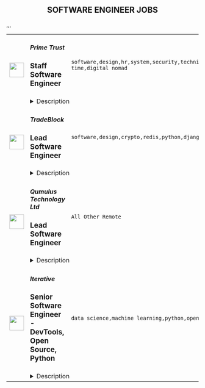 <div align="center"><h2>SOFTWARE ENGINEER JOBS</h2></div><table><tr>
                <td width="100" height="100" rowspan="2">
                    <img src="https://remoteok.com/assets/img/jobs/e8e8cf5b025a67312983a32696e867ec1669792539.png" width="38px" height="auto">
                </td>
                <td width="300">
                    <h5>Prime Trust</h5>
                    <h3>Staff Software Engineer</h3>
                </td>
                <td width="300">
                    <code>software,design,hr,system,security,technical,support,travel,financial,fintech,bank,postgresql,rails,api,legal,recruiting,engineer,engineering,recruitment,full-time,digital nomad</code>
                </td>
                <td width="200">
                <text>1 days ago</text>
                </td>
                <td width="100" rowspan="2">
                <a href="https://remoteOK.com/remote-jobs/remote-staff-software-engineer-prime-trust-156751" align="right" target="_blank">Apply</a>
                </td>
            </tr>
            <tr>
                <td colspan="3">
                <details><summary>Description</summary>
                <div class="content-intro">
<p><strong>About Prime Trust</strong></p>
<div>
<p>Prime Trust provides financial infrastructure APIs that allow fintech and digital asset companies to innovate quickly, securely, and reliably. Prime Trust makes it easy for businesses to offer access to digital assets with qualified custody, payment rails, indemnity, liquidity, compliance, and settlement APIs, as well as debit cards for custodial spending. Regulated by the State of Nevada, Prime Trust processes hundreds of millions of API calls per month. Prime Trustâs team has extensive regulatory and financial services backgrounds from the OCC, SEC, Federal Reserve, US Department of Justice, US Treasury/Secret Service, JPMorgan Chase, Green Dot, American Express, PNC, Bank of America, and Visa. The company is recognized by Forbes as Americaâs Best Startup Employer 2022 and is also Great Place to Work-Certifiedâ¢ 2022. Prime Trust has also been named to CB Insights Blockchain 50 for 2022. Visit us at <a class="c-link" href="http://www.primetrust.com/" target="_blank" rel="noopener noreferrer nofollow">www.primetrust.com</a> and connect with us on <a class="c-link" href="https://www.linkedin.com/company/primetrust/" target="_blank" rel="noopener noreferrer nofollow">LinkedIn</a>, <a class="c-link" href="https://twitter.com/PrimeTrustCo" target="_blank" rel="noopener noreferrer nofollow">Twitter</a>, and <a class="c-link" href="https://www.facebook.com/PrimeTrustLLC" target="_blank" rel="noopener noreferrer nofollow">Facebook</a>.</p>
</div>
<div> </div>
</div><div class="css-1al0cc eu4oa1w0">
<div class="css-1jb7xmw e37uo190">
<div class="css-smaipe e1wnkr790">
<p><strong>Job Summary</strong></p>
<p>Prime Trust is seeking an experienced staff software engineer for a full-time remote position to help us build, support, and scale Prime Trust products. The right candidate can expect to develop new products, enhance existing features, and solve problems efficiently. They will be expected to collaborate efficiently with teammates and communicate often with other colleagues including product managers, business teams, and QA. You should be comfortable working with fully remote teams (as youâll work with many folks in time zones different from your own), and also excited about fostering an inclusive environment. We seek to provide an <strong>inclusive work environment </strong>where everyone can thrive professionally, as well as have full lives outside of work. If this sounds like you, we would love to hear from you!</p>
<p><strong>Job Responsibilities</strong></p>
<ul>
<li>Collaborate with product managers and engineering managers to define and assess scope, estimates & priority of work for various features and enhancements</li>
<li>Set technical direction and maintain ownership for the design and implementation of system architecture and infrastructure</li>
<li>Work to define and adhere to our internal coding standards, development processes, and continue to improve best practices</li>
<li>Make architecture recommendations and drive alignment with Product and peers</li>
<li>Develop new features and enhance existing features with a test-driven mindset</li>
<li>Investigate and resolve issues in a timely manner</li>
<li>Provide mentorship, guidance, feedback, and suggestions to teammates</li>
</ul>
<p><strong>Experience & Skill Requirements</strong></p>
<ul>
<li>10+ years of software development experience</li>
<li>Strong experience building RESTful APIs using languages including JavaScript/TypeScript</li>
<li>Strong experience with PostgreSQL and ORMs (preferably TypeORM and/or MikroORM)</li>
<li>Ruby on Rails familiarity is highly desirable â¢ Experience with full Software Development Lifecycle across multiple projects</li>
<li>Knowledge and experience working in FinTech infrastructure & solutions highly desirable</li>
<li>Team player and an excellent listener, collaborator, and communicator</li>
<li>Passionate about solving engineering problems and seeing your solution through to the finished product</li>
<li>Experience (or willingness) to work with a fully remote team across all time zones</li>
</ul>
<p><strong>Education - </strong>Bachelor's degree in computer science/engineering or equivalent work experience</p>
<p><strong>Benefits - </strong>Flexible PTO/Paid holidays/401(k)/Health, Dental, and Vision insurance for employee and dependents which is currently 100% paid for by the company, after the first day of the month following date of employment, and connectivity service reimbursement up to $100 per month (which includes work related cell phone, wifi, etc.)</p>
</div>
</div>
</div><div class="content-conclusion">
<p>At Prime Trust, we hold the steadfast belief that diversity and inclusion is essential to realize our mission and is a must-have for us to do our best work. We are proud to be an Equal Employment Opportunity employer and do not discriminate on the basis of race, color, ancestry, national origin, citizenship, religion, sex, sexual orientation, gender identity, age, ability, marital status, veteran status, or any other legally protected status. We will ensure that individuals with disabilities are provided reasonable accommodation to participate in the job application or interview process, to perform essential job functions, and to receive other benefits and privileges of employment. Please contact us to request accommodation.</p>
<p> </p>
<h3><strong>CCPA Notice for Candidates</strong></h3>
<p><span style="font-weight:400;">Thank you for your interest in joining Prime Trust, LLC and/or any Prime Trust affiliate companies (collectively âPrime Trust,â âwe,â âour,â or âusâ). Protecting your privacy is important to us. Under California law, we are required to provide you notice about the collection and use of your personal information. Please contact privacy@primetrust.com if you have any questions after reviewing the following information.</span></p>
<h3><strong>Scope and Applicability</strong></h3>
<p><span style="font-weight:400;">This Notice applies to job applicants and describes Prime Trustâs privacy practices when you apply for employment or are considered for a position with Prime Trust. </span></p>
<p><span style="font-weight:400;">Prime Trust does </span><span style="font-weight:400;">not</span><span style="font-weight:400;"> recruit or hire the following:</span></p>
<ul>
<li style="font-weight:400;"><span style="font-weight:400;">Children under 18 â We will not process or retain job applications from children under 18, nor do we direct information toward audiences under 18.</span></li>
</ul>
<h3><strong>Information We Collect</strong></h3>
<p><span style="font-weight:400;">We collect and process personal information for recruitment, interviewing, and hiring purposes as described in this Notice (collectively, âRecruitment Activitiesâ). To learn about your information collection choices, see the âYour Privacy Choices and Rightsâ section below.</span></p>
<ol>
<li style="font-weight:400;">
<h3><span style="font-weight:400;">Information You Provide to Us</span></h3>
</li>
</ol>
<p><span style="font-weight:400;">In addition to the information we collect when you use our Services described in our </span><a href="https://www.primetrust.com/legal/privacy-policy" rel="noopener noreferrer nofollow"><span style="font-weight:400;">Privacy Notice</span></a><span style="font-weight:400;">, we collect the following information directly from you as part of our Recruitment Activities:</span></p>
<ul>
<li>
<strong>Academic and professional experience</strong><span style="font-weight:400;"> such as employment history, level of education, skills, certifications, professional affiliations, and other relevant career information you choose to provide; and</span>
</li>
</ul>
<ul>
<li style="font-weight:400;">
<strong>Work eligibility</strong><span style="font-weight:400;"> such as your eligibility to work in the country where you applied for a job and your start date.</span>
</li>
</ul>
<ol>
<li style="font-weight:400;">
<h3><span style="font-weight:400;">Publicly Available Information</span></h3>
</li>
</ol>
<p><span style="font-weight:400;">We also may receive information from publicly available sources and social media websites, such as LinkedIn, during our Recruitment Activities.</span></p>
<ol>
<li style="font-weight:400;">
<h3><span style="font-weight:400;">Information We Collect from Third Parties</span></h3>
</li>
</ol>
<p><span style="font-weight:400;">We receive information about you from third parties, such as recruiting agencies, background check suppliers, and former employers, to engage in and support our Recruitment Activities. We limit the processing of your personal information to the purposes described in this Notice.</span></p>
<p><span style="font-weight:400;">Personal information that third parties share with us includes:</span></p>
<ul>
<li style="font-weight:400;">
<strong>Contact information</strong><span style="font-weight:400;">; and</span>
</li>
<li style="font-weight:400;">
<strong>Academic and professional background information</strong><span style="font-weight:400;">, such as referrals from current and former employees, contractors, recruiting agencies, or background check suppliers.</span>
</li>
</ul>
<p><span style="font-weight:400;">Third parties that collect personal information may have their own privacy notices which govern how your personal information is shared or used. We encourage you to read those notices carefully, and to contact the third party directly if you have any questions about their privacy practices. </span></p>
<ul>
<li>
<strong>Academic and professional experience</strong><span style="font-weight:400;"> such as employment history, level of education, skills, certifications, professional affiliations, and other relevant career information you choose to provide; and</span>
</li>
</ul>
<ul>
<li style="font-weight:400;">
<strong>Work eligibility</strong><span style="font-weight:400;"> such as your eligibility to work in the country where you applied for a job and your start date.</span>
</li>
</ul>
<h3><strong>How We Use Information</strong></h3>
<p><span style="font-weight:400;">When you interact with us during our Recruitment Activities, we use your personal information in the following ways:</span></p>
<ul>
<li style="font-weight:400;">
<strong>Communicate with you</strong><span style="font-weight:400;"> â We use your personal information to engage with you, including contacting you during the screening and interviewing process and communicating with you through our Recruitment Activities.</span>
</li>
<li style="font-weight:400;">
<strong>Provide our Recruitment Activities</strong><span style="font-weight:400;"> â We use your personal information to provide, operate, monitor, and maintain our Recruitment Activities, such as to evaluate and verify your application and qualifications for employment, prepare for and conduct interviews and screenings, conduct background and criminal checks, check references, arrange travel where applicable, or reimburse you for travel expenses.</span>
</li>
<li style="font-weight:400;">
<strong>Provide and improve functionality</strong><span style="font-weight:400;"> â We use your personal information to provide you with the functionality required during Recruitment Activities to analyze how you interact with our Recruitment Activities, and improve functionality, quality, and user experience. For example, we collect information about which websites you visited before applying to determine the effectiveness of our job postings. We also collect your information to determine whether you have previously visited our career page or previously applied for a job at Prime Trust.</span>
</li>
<li style="font-weight:400;">
<strong>Promote the security of our Recruitment Activities </strong><span style="font-weight:400;">â We use your personal information to investigate and prevent fraudulent behavior, unauthorized access related to Recruitment Activities and other illegal activities by verifying that the information you and others provide is true and accurate, such as for reference checks.</span>
</li>
<li style="font-weight:400;">
<strong>Develop and improve our Recruitment Activities</strong><span style="font-weight:400;"> â We process your personal information for legitimate business purposes, such as internally evaluating our recruitment process, submitting reports as required by law, and conducting analytics.</span>
</li>
<li style="font-weight:400;">
<strong>Legal, Regulatory, Safety and Compliance purposes</strong><span style="font-weight:400;"> â We use your personal information for compliance with laws or regulations, resolving legal disputes, and reviewing compliance with applicable usage terms, such as work eligibility in the country of employment. </span>
</li>
<li style="font-weight:400;">
<strong>Meeting any Statutory and/or Regulatory Reporting Obligations</strong><span style="font-weight:400;"> â We collect your personal information to evaluate whether we are meeting our recruiting our internal commitments to diversity and for collecting and/or submitting applicant data as required to regulatory authorities such as the Equal Employment Opportunity Commission.</span>
</li>
<li style="font-weight:400;">
<strong>Other purposes </strong><span style="font-weight:400;">â If we use your personal information for other purposes not described above, we will notify you in advance and ask for your consent. </span>
</li>
</ul>
<h3><strong>How We Share Information</strong></h3>
<p><span style="font-weight:400;">We share your personal information with third parties as required by law and as part of our business practices, as described below.</span></p>
<p><span style="font-weight:400;">We work with service providers such as skills evaluation providers, recruiting and HR software providers, recruiting agencies, and consultants to help us with our Recruitment Activities. Under contract with Prime Trust, these third parties are authorized to use your personal information only as necessary to provide these services or perform them on our behalf.</span></p>
<h3><strong>International Transfers</strong></h3>
<p><span style="font-weight:400;">If you provide us with your personal information, we may transfer your personal information to other countries. Some of these countries may have different data protection laws than the country in which you initially provided the information to us, and you may have few rights with respect to your personal information. </span><strong>If you do not want your personal information transferred to other countries, please do not submit any information to us.</strong></p>
<p><span style="font-weight:400;">To the extent required by law, we will take measures to protect the cross-border transfer of your information.</span></p>
<h3><strong>Changes to This Notice</strong></h3>
<p><span style="font-weight:400;"> We periodically review and update this Notice to describe changes to our practices. You can determine when this Notice was last revised by referring to the âUpdatedâ date at the top of this Notice. We encourage you to review the Notice whenever you interact with our Recruitment Activities to stay informed about our privacy practices and the ways that you can help protect your privacy.</span></p>
<p><span style="font-weight:400;">If we make significant changes to this Notice, we will notify you through</span><span style="font-weight:400;"> the email address associated with your application.</span><span style="font-weight:400;"> </span><strong>If you do not agree with the privacy practices disclosed in the Notice, we recommend you stop engaging in our Recruitment Activities.</strong></p>
<h3><strong>Contact Us</strong></h3>
<p><span style="font-weight:400;">If you have questions about this Notice or to update or request changes to your personal information, please contact us at privacy@primetrust.com or write to us:</span></p>
<p><span style="font-weight:400;">Prime Trust</span></p>
<p><span style="font-weight:400;">Attn: Jennifer Blanco</span></p>
<p><span style="font-weight:400;">330 S Rampart Blvd Ste 260,  </span></p>
<p><span style="font-weight:400;">Las Vegas, NV 89145 </span></p>
<p><br><br><strong>GDPR Notice for Candidates</strong></p>
<h3><strong>Legal Bases for Processing (for EEA Job Applicants)</strong></h3>
<p><span style="font-weight:400;">If you are an individual from the European Economic Area (âEEAâ), we collect and process your personal data only where we have legal basis for doing so under applicable European Union laws. The legal basis depends on Prime Trustâs relationship to you and how you choose to interact with us. This means we collect and use your personal data only:</span></p>
<ul>
<li style="font-weight:400;"><span style="font-weight:400;">To fulfill our contractual obligations to you;</span></li>
<li style="font-weight:400;"><span style="font-weight:400;">To operate our business, including to improve and develop our Recruitment Activities, for fraud prevention purposes, improve user experience, or other legitimate interest; and/or</span></li>
<li style="font-weight:400;"><span style="font-weight:400;">As otherwise in compliance with law.</span></li>
</ul>
<p> </p>
<p><span style="font-weight:400;">If you have any questions about the legal basis for processing, please contact us at the address listed in the </span><strong>âContact Usâ section</strong><span style="font-weight:400;">.</span></p>
<h3><strong>International Transfers</strong></h3>
<p><span style="font-weight:400;">If you provide us with your personal information, we may transfer your personal information to other countries. Some of these countries may have different data protection laws than the country in which you initially provided the information to us, and you may have few rights with respect to your personal information. </span><strong>If you do not want your personal information transferred to other countries, please do not submit any information to us.</strong></p>
<p><span style="font-weight:400;">To the extent required by law, we will take measures to protect the cross-border transfer of your information.</span></p>
</div><br/><br/>Please mention the word **SWANKY** and tag RNDQuMjEzLjczLjE1MQ== when applying to show you read the job post completely (#RNDQuMjEzLjczLjE1MQ==). This is a beta feature to avoid spam applicants. Companies can search these words to find applicants that read this and see they're human.
                </details>
                </td>
            </tr>,<tr>
                <td width="100" height="100" rowspan="2">
                    <img src="https://remoteok.com/assets/img/jobs/347bf01a2316f4893402c54c9832bdd01669619735.png" width="38px" height="auto">
                </td>
                <td width="300">
                    <h5>TradeBlock</h5>
                    <h3>Lead Software Engineer</h3>
                </td>
                <td width="300">
                    <code>software,design,crypto,redis,python,django,code,web,financial,java,cloud,postgresql,lead,health,engineer,linux,digital nomad</code>
                </td>
                <td width="200">
                <text>3 days ago</text>
                </td>
                <td width="100" rowspan="2">
                <a href="https://remoteOK.com/remote-jobs/remote-lead-software-engineer-tradeblock-155728" align="right" target="_blank">Apply</a>
                </td>
            </tr>
            <tr>
                <td colspan="3">
                <details><summary>Description</summary>
                <div class="content-intro"><p><span style="text-decoration:underline;"><strong>About The Company</strong></span><br><span style="font-weight:400;">TradeBlock is the leading institutional digital assets trading platform. TradeBlock provides standardized connectivity and a powerful suite of tools to capture the end-to-end trade lifecycle for liquidity providers, asset managers, corporate clients, and exchanges, among others.</span></p></div><p><span style="text-decoration:underline;"><strong>About the Position</strong></span></p>
<p><em>Budgeted Base Salary Range:</em> $200k - $250k</p>
<p>Our engineers design and build Financial Information Exchange (FIX) infrastructure which supports our Crypto Trading Platform.  Our Platform must provide low-latency, highly secure, and distributed design for our clients. They are responsible for core software development, data ingestion, transformation, and distribution, as well as measuring and improving the performance of our systems.</p>
<p>The ideal candidate will have experience in crypto currencies, capital markets and/or FX, solid understanding of data structures and algorithms, strong Java programming skills and FIX knowledge/experience.</p>
<p><strong>Responsibilities</strong></p>
<ul>
<li style="font-weight:400;"><span style="font-weight:400;">Develop scalable and robust architecture for the existing state of our infrastructure as  well as its future state while contributing to its maintenance and improvement.</span></li>
<li style="font-weight:400;"><span style="font-weight:400;">Write reliable, reusable, and efficient code and APIs to support our infrastructure and  product requirements.</span></li>
<li style="font-weight:400;"><span style="font-weight:400;">Spend 70% of time coding</span></li>
<li style="font-weight:400;"><span style="font-weight:400;">Manage a small team of 3-4 engineers.</span></li>
<li style="font-weight:400;"><span style="font-weight:400;">Manage crypto exchange and broker connectivity (REST, Web Socket and FIX) </span></li>
<li style="font-weight:400;"><span style="font-weight:400;">Analyze performance and identify bottlenecks.</span></li>
<li style="font-weight:400;"><span style="font-weight:400;">Contribute to the status and health monitoring systems of our infrastructure.</span></li>
<li style="font-weight:400;"><span style="font-weight:400;">Provide quick responses to production issues.</span></li>
<li style="font-weight:400;"><span style="font-weight:400;">Contribute technical input and knowledge to the planning, design, and requirements  process of new products.</span></li>
</ul>
<p><strong>Requirements</strong></p>
<ul>
<li style="font-weight:400;"><span style="font-weight:400;">5+ years of Python coding skills.</span></li>
<li style="font-weight:400;"><span style="font-weight:400;">Strong Data Structures & Algorithms knowledge</span></li>
<li style="font-weight:400;"><span style="font-weight:400;">Experience with Django framework</span></li>
<li style="font-weight:400;"><span style="font-weight:400;">Experience with SQL and relational databases, PostgreSQL preferred</span></li>
<li style="font-weight:400;"><span style="font-weight:400;">Knowledge of Cloud Infrastructure (AWS, Google, On-prem)</span></li>
<li style="font-weight:400;"><span style="font-weight:400;">Strong Linux experience</span></li>
<li style="font-weight:400;"><span style="font-weight:400;">Proficiency with messaging (Redis, ZeroMQ, RabbitMQ) and ETL data pipelines</span></li>
<li style="font-weight:400;"><span style="font-weight:400;">Experience managing a small team of 3-4 engineers</span></li>
</ul>
<p><strong>Preferred</strong></p>
<ul>
<li style="font-weight:400;"><span style="font-weight:400;">Knowledge of C++, Rust, or Go</span></li>
<li style="font-weight:400;"><span style="font-weight:400;">Experience with crypto currencies, FX, or capital markets.</span></li>
<li style="font-weight:400;"><span style="font-weight:400;">Experience with Redis Streams, NATS or other streaming technologies</span></li>
</ul>
<p><strong>Technologies</strong></p>
<p><span style="font-weight:400;">AWS, PostgreSQL, Linux, Redis, Python, ZeroMQ, and Git</span></p><div class="content-conclusion">
<p><span style="text-decoration:underline;"><strong>Benefits Highlights</strong></span></p>
<ul>
<li>90% of Medical, Dental, Vision costs covered by TradeBlock (Coverage starts from day one)</li>
<li>401k Match w/ 5% company match</li>
<li>Flexible PTO (Taking time off is important and encouraged)</li>
<li>Opportunities for Equity in Digital Currency Group</li>
<li>Paid Family Leave for mothers and fathers</li>
<li>All new employees receive a WFH stipend.</li>
</ul>
</div><br/><br/>Please mention the word **DOUBTLESS** and tag RNDQuMjEzLjczLjE1MQ== when applying to show you read the job post completely (#RNDQuMjEzLjczLjE1MQ==). This is a beta feature to avoid spam applicants. Companies can search these words to find applicants that read this and see they're human.
                </details>
                </td>
            </tr>,<tr>
                <td width="100" height="100" rowspan="2">
                    <img src="https://wwr-pro.s3.amazonaws.com/logos/0082/0984/logo.gif" width="38px" height="auto">
                </td>
                <td width="300">
                    <h5>Qumulus Technology Ltd</h5>
                    <h3> Lead Software Engineer</h3>
                </td>
                <td width="300">
                    <code>All Other Remote</code>
                </td>
                <td width="200">
                <text>0 days ago</text>
                </td>
                <td width="100" rowspan="2">
                <a href="https://weworkremotely.com/listings/qumulus-technology-ltd-lead-software-engineer" align="right" target="_blank">Apply</a>
                </td>
            </tr>
            <tr>
                <td colspan="3">
                <details><summary>Description</summary>
                <img src="https://we-work-remotely.imgix.net/logos/0082/0984/logo.gif?ixlib=rails-4.0.0&w=50&h=50&dpr=2&fit=fill&auto=compress" />

<p>
  <strong>Headquarters:</strong> Philippines
    <br /><strong>URL:</strong> <a href="https://qumulus.io">https://qumulus.io</a>
</p>

<p>Qumulus delivers cloud-based brilliance to all kinds of businesses. Launched this year in Manchester, England, the company is dedicated to delivering innovative IT infrastructure and software development services.</p>    <p>We're in the process of building up a highly skilled team, in this phase we're looking for experienced developers who aren't shy to wear multiple hats. Curiosity is a very important trait, interfacing with clients you will be expected to discover the problems that need to be solved.</p>    <p>Once the problem domain is fully understood, you will draw on your own experience and the experience of the group, to first propose, and then implement solutions. This opportunity will provide a maximum impact role, where everything you do will influence an outcome.</p>    <p>We'll look to you to recruit the best multi-disciplinary teams for each project, ensuring the right people and development processes are in place for every sprint phase of the project. </p>
<p><strong>You'll need at least 3 years' </strong><i>experience in a leadership role, and will be ready to motivate and inspire a globally dispersed team of designers, analysts and project managers.</i></p>
<p></p>
<p>Sharing your knowledge and providing expert technical advice and guidance to clients and colleagues alike will drive everything you do, as will your determination to deliver brilliant solutions that put the user experience front and centre.</p>
<p></p>
<p>This is a hands-on customer-facing role in which you'll manage an agile team of talented software engineers. You will be also reviewing architecture, code, plans, deployments, and operations all while maintaining software quality. Excellent written and spoken English skills are essential.</p>
<p></p>
<p><strong>Your responsibilities will include:</strong></p>
<ul> <li>Leading the delivery of best-in-class system design, architecture and software solutions</li> <li>Ensuring all output aligns with best practice, coding standards and an architectural approach</li> <li>Establishing and maintaining professional relations with clients and Qumulus teams</li> <li>Mentoring and advising team members while providing technical direction</li> </ul>
<p><strong>Requirements</strong></p>
<ul> <li>To be first and foremost a brilliant communicator and people motivator</li> <li>The ability to recruit, lead and inspire colleagues working remotely</li> <li>An unmistakable passion and talent for coding</li> <li>A high degree of competency in at least 2 mainstream programming languages / frameworks (and a willingness to adopt more where the solution demands it). </li> <li>A track record of successful problem solving on large scale web projects</li> <li>Experience of designing solutions and establishing architecture principles</li> <li>A constant desire to proactively discover and understand new technologies and the benefits they bring.</li> <li>Extensive experience and knowledge with current DevOps best practices and technologies, CI/CD, IaaC, containerization, Kubernetes, cloud technologies and microservices</li> </ul>
<p><strong>Benefits</strong></p>
<ul> <li>Full-time remote position, work anywhere!</li> <li>Paid on vacation/sick leaves</li> <li>Private healthcare insurance coverage</li> <li>Training &amp; Development</li> <li>Work with a global team and with industry experts</li> </ul>

<p><strong>To apply:</strong> <a href="https://weworkremotely.com/remote-jobs/qumulus-technology-ltd-lead-software-engineer">https://weworkremotely.com/remote-jobs/qumulus-technology-ltd-lead-software-engineer</a></p>

                </details>
                </td>
            </tr>,<tr>
                <td width="100" height="100" rowspan="2">
                    <img src="https://remotive.com/job/1187421/logo" width="38px" height="auto">
                </td>
                <td width="300">
                    <h5>Iterative</h5>
                    <h3>Senior Software Engineer - Front-end, Typescript</h3>
                </td>
                <td width="300">
                    <code>backend,git,machine learning,python</code>
                </td>
                <td width="200">
                <text>25 days ago</text>
                </td>
                <td width="100" rowspan="2">
                <a href="https://remotive.com/remote-jobs/software-dev/senior-software-engineer-front-end-typescript-1187421" align="right" target="_blank">Apply</a>
                </td>
            </tr>
            <tr>
                <td colspan="3">
                <details><summary>Description</summary>
                <p>The ML tools ecosystem is what JS space was 10 years ago: there’s a clear need for better tools, frameworks, and open standards. <span class="notion-enable-hover" style="font-style: italic;">ITERATIVE</span> is already a well known company in this fast-evolving space with a big, engaged open-source community. Please consider joining our <span class="notion-enable-hover" style="font-style: italic;">remote-first team</span> if you love open-source, if you’re interested in building dev tools and simplifying the lives of many, many developers in ML.</p>
<p><span style="font-weight: 600; color: #000000; letter-spacing: 0.75px;"><br class="Apple-interchange-newline">Job Description</span></p>
<p>We’re seeking<span class="notion-enable-hover" style="font-weight: 600;"> </span><span class="notion-enable-hover">TypeScript front-end engineers to build our</span><span class="notion-enable-hover"> <a href="https://studio.iterative.ai/" rel="nofollow" style="font-weight: 600;">SaaS product</a> and a</span><span class="notion-enable-hover" style="font-weight: 600;"> VS Code UI</span> (to be open sourced soon!) for our popular machine learning tools: <a class="notion-link-token notion-enable-hover" href="http://dvc.org/" rel="nofollow" style="cursor: pointer; overflow-wrap: break-word;" target="_blank"><span class="link-annotation-unknown-block-id--1168671846" style="border-bottom-width: 0.05em; border-color: rgba(55, 53, 47, 0.4); opacity: 0.7;">DVC</span></a> (9k+ <span style="line-height: 1em; white-space: nowrap; ">⭐</span>on GitHub) and <a class="notion-link-token notion-enable-hover" href="http://cml.dev/" rel="nofollow" style="cursor: pointer; overflow-wrap: break-word;" target="_blank"><span class="link-annotation-unknown-block-id--2051758088" style="border-bottom-width: 0.05em; border-color: rgba(55, 53, 47, 0.4); opacity: 0.7;">CML</span></a> (3k+ <span style="line-height: 1em; white-space: nowrap; ">⭐</span> on GitHub).</p>
<p><span style="color: var(--remotive-chocolate);">If you have experience with dev tools like GitHub, UI plugins for Git, etc., you should have some sense what the project is like (if not, check our <a href="https://iterative.ai/" rel="nofollow">site</a>).</span></p>
<p> </p>
<p class="h3">Tech Stack</p>
<ul>
<li>TypeScript</li>
</ul>
<ul>
<li>Node</li>
</ul>
<ul>
<li>React</li>
</ul>
<ul>
<li>Python (on the backend)</li>
</ul>
<p> </p>
<p class="h3">Must have</p>
<ul>
<li>Strong TS/JS/Node experience (5+ years)</li>
</ul>
<ul>
<li>Excellent communication skills and a positive mindset 🤗</li>
</ul>
<ul>
<li>Initiative to help shape the engineering practices, products, and culture of a young startup</li>
</ul>
<p><br><br></p>
<p class="h3">Nice to have</p>
<ul>
<li>Python or open source experience - good to have</li>
</ul>
<ul>
<li>Some domain knowledge (DS/ML understanding) - an advantage</li>
</ul>
<p> </p>
<img src="https://remotive.com/job/track/1187421/blank.gif?source=public_api" alt=""/>
                </details>
                </td>
            </tr>,<tr>
                <td width="100" height="100" rowspan="2">
                    <img src="https://remotive.com/job/1187416/logo" width="38px" height="auto">
                </td>
                <td width="300">
                    <h5>Iterative</h5>
                    <h3>Senior Software Engineer  - DevTools, Open Source, Python</h3>
                </td>
                <td width="300">
                    <code>data science,machine learning,python,open source</code>
                </td>
                <td width="200">
                <text>25 days ago</text>
                </td>
                <td width="100" rowspan="2">
                <a href="https://remotive.com/remote-jobs/software-dev/senior-software-engineer-devtools-open-source-python-1187416" align="right" target="_blank">Apply</a>
                </td>
            </tr>
            <tr>
                <td colspan="3">
                <details><summary>Description</summary>
                <p><strong>Job Description</strong></p>
<p>Strong Python knowledge and excellent coding culture (standards, unit test, etc) are required. Alternatively, strong skill in other languages along with some knowledge of Python is also acceptable.</p>
<p><br><br></p>
<div class="h3">Responsibilities</div>
<ul>
<li>Discuss and research issues, features, new products.</li>
</ul>
<ul>
<li>Write code (see some <a class="postings-link" href="https://github.com/iterative/dvc/pulls?q=is%3Apr+is%3Aclosed" rel="nofollow"><strong>PR examples</strong></a>).</li>
</ul>
<ul>
<li>Write docs if needed for your code (see this <a class="postings-link" href="https://github.com/iterative/dvc.org" rel="nofollow"><strong>repo</strong></a>).</li>
</ul>
<ul>
<li>Being actively involved with the community - talk to users on Github, Discord, forum.</li>
</ul>
<p><br><br></p>
<div class="h3">Must have</div>
<ul>
<li>Motivation and interest</li>
</ul>
<ul>
<li>Remote work self-discipline</li>
</ul>
<ul>
<li>Excellent communication skills - clear, constructive, and respectful dialog with other team members, community.</li>
</ul>
<ul>
<li>Can focus and deliver a task w/o constantly switching to other stuff - respect team's planning, deadlines, etc</li>
</ul>
<p><br><br></p>
<div class="h3">Great to have</div>
<ul>
<li>Experience working remotely</li>
</ul>
<ul>
<li>Open source contributions or experience of maintaining, developing an open source project</li>
</ul>
<ul>
<li>System programming experience - kernel, databases, etc.</li>
</ul>
<ul>
<li>Machine learning or data science experience</li>
</ul>
<img src="https://remotive.com/job/track/1187416/blank.gif?source=public_api" alt=""/>
                </details>
                </td>
            </tr></table>
